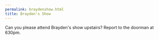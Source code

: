 ```yaml
---
permalink: braydenshow.html
title: Brayden's Show
---
```


Can you please attend Brayden's show upstairs?
Report to the doorman at 630pm.
